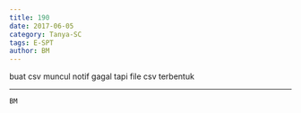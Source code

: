 ```yaml
---
title: 190
date: 2017-06-05
category: Tanya-SC
tags: E-SPT
author: BM
---
```


buat csv muncul notif gagal tapi file csv terbentuk

---



`BM`
